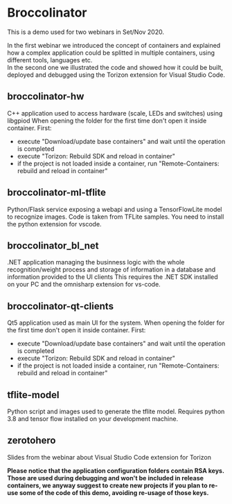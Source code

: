 # Broccolinator

This is a demo used for two webinars in Set/Nov 2020.

In the first webinar we introduced the concept of containers and explained how a complex application could be splitted in multiple containers, using different tools, languages etc.  
In the second one we illustrated the code and showed how it could be built, deployed and debugged using the Torizon extension for Visual Studio Code.

## broccolinator-hw

C++ application used to access hardware (scale, LEDs and switches) using libgpiod
When opening the folder for the first time don't open it inside container.
First:
- execute "Download/update base containers" and wait until the operation is completed
- execute "Torizon: Rebuild SDK and reload in container"
- if the project is not loaded inside a container, run "Remote-Containers: rebuild and reload in container"

## broccolinator-ml-tflite

Python/Flask service exposing a webapi and using a TensorFlowLite model to recognize images. Code is taken from TFLite samples.
You need to install the python extension for vscode.

## broccolinator_bl_net

.NET application managing the businness logic with the whole recognition/weight process and storage of information in a database and information provided to the UI clients
This requires the .NET SDK installed on your PC and the omnisharp extension for vs-code.

## broccolinator-qt-clients

Qt5 application used as main UI for the system.
When opening the folder for the first time don't open it inside container.
First:
- execute "Download/update base containers" and wait until the operation is completed
- execute "Torizon: Rebuild SDK and reload in container"
- if the project is not loaded inside a container, run "Remote-Containers: rebuild and reload in container"

## tflite-model

Python script and images used to generate the tflite model.
Requires python 3.8 and tensor flow installed on your development machine.

## zerotohero

Slides from the webinar about Visual Studio Code extension for Torizon

**Please notice that the application configuration folders contain RSA keys. Those are used during debugging and won't be included in release containers, we anyway suggest to create new projects if you plan to re-use some of the code of this demo, avoiding re-usage of those keys.**
